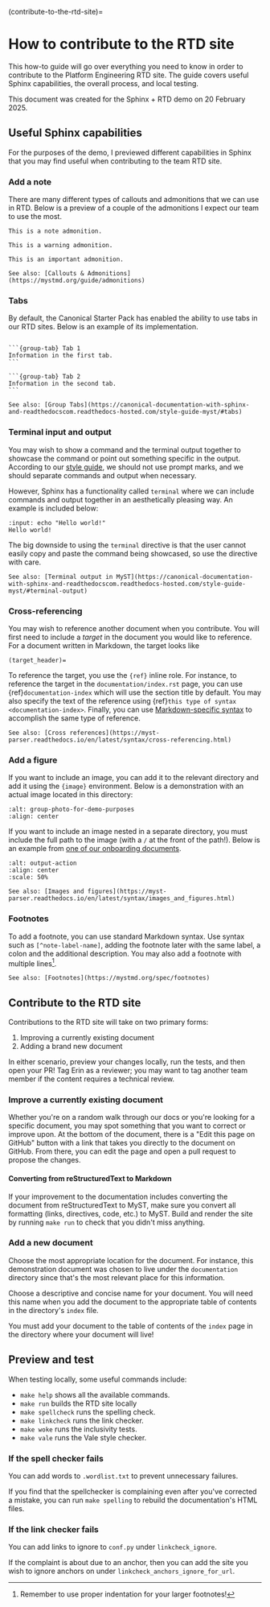 (contribute-to-the-rtd-site)=
# How to contribute to the RTD site

This how-to guide will go over everything you need to know in order to
contribute to the Platform Engineering RTD site. The guide covers useful
Sphinx capabilities, the overall process, and local testing. 

This document was created for the Sphinx + RTD demo on 20 February 2025.
<!-- TODO: Add a link to the recording once it's available! -->

## Useful Sphinx capabilities

For the purposes of the demo, I previewed different capabilities in Sphinx
that you may find useful when contributing to the team RTD site.

### Add a note

There are many different types of callouts and admonitions
that we can use in RTD. Below is a preview of a couple of the
admonitions I expect our team to use the most.

```{note}
This is a note admonition.
```

```{warning}
This is a warning admonition.
```

```{important}
This is an important admonition. 
```

```{seealso}
See also: [Callouts & Admonitions](https://mystmd.org/guide/admonitions)
```

### Tabs

By default, the Canonical Starter Pack has enabled the ability to use
tabs in our RTD sites. Below is an example of its implementation.

````{tabs}

```{group-tab} Tab 1
Information in the first tab.
```

```{group-tab} Tab 2
Information in the second tab.
```

````

```{seealso}
See also: [Group Tabs](https://canonical-documentation-with-sphinx-and-readthedocscom.readthedocs-hosted.com/style-guide-myst/#tabs)
```

### Terminal input and output

You may wish to show a command and the terminal output together to showcase
the command or point out something specific in the output. According to our
[style guide](https://docs.ubuntu.com/styleguide/en), we should not use
prompt marks, and we should separate commands and output when necessary. 

However, Sphinx has a functionality called `terminal` where we can include
commands and output together in an aesthetically pleasing way. An example is
included below:

```{terminal}
:input: echo "Hello world!"
Hello world!
```

The big downside to using the `terminal` directive is that the user cannot
easily copy and paste the command being showcased, so use the directive with care. 

```{seealso}
See also: [Terminal output in MyST](https://canonical-documentation-with-sphinx-and-readthedocscom.readthedocs-hosted.com/style-guide-myst/#terminal-output)
```

### Cross-referencing

You may wish to reference another document when you contribute. You will first
need to include a *target* in the document you would like to reference. For a
document written in Markdown, the target looks like

```
(target_header)=
```

To reference the target, you use the `{ref}` inline role. For instance, to reference
the target in the `documentation/index.rst` page, you can use {ref}`documentation-index`
which will use the section title by default. You may also specify the text of the
reference using {ref}`this type of syntax <documentation-index>`. Finally, you can use
[Markdown-specific syntax](documentation-index) to accomplish the same type of reference.

```{seealso}
See also: [Cross references](https://myst-parser.readthedocs.io/en/latest/syntax/cross-referencing.html)
```

### Add a figure

If you want to include an image, you can add it to the relevant directory and add it
using the `{image}` environment. Below is a demonstration with an actual image located
in this directory:

```{image} image.png
:alt: group-photo-for-demo-purposes
:align: center
```

If you want to include an image nested in a separate directory, you must include
the full path to the image (with a `/` at the front of the path!). Below is
an example from [one of our onboarding documents](tmate-debug-ssh-self-hosted-runners).

```{image} /onboarding/how-to/images/use-tmate-debug-ssh-with-self-hosted-runners-2.png
:alt: output-action
:align: center
:scale: 50%
```

```{seealso}
See also: [Images and figures](https://myst-parser.readthedocs.io/en/latest/syntax/images_and_figures.html)
```

### Footnotes

To add a footnote, you can use standard Markdown syntax. Use syntax such as
`[^note-label-name]`, adding the footnote later with the same label, a colon and
the additional description. You may also add a footnote with multiple
lines[^note].

[^note]: Remember to use proper indentation for your larger footnotes!

```{seealso}
See also: [Footnotes](https://mystmd.org/spec/footnotes)
```

## Contribute to the RTD site

Contributions to the RTD site will take on two primary forms:
1. Improving a currently existing document
2. Adding a brand new document

In either scenario, preview your changes locally, run the tests, and then
open your PR! Tag Erin as a reviewer; you may want to tag another team member
if the content requires a technical review.

### Improve a currently existing document

Whether you're on a random walk through our docs or you're looking for
a specific document, you may spot something that you want to correct or
improve upon. At the bottom of the document, there is a "Edit this page on GitHub"
button with a link that takes you directly to the document on GitHub. From there,
you can edit the page and open a pull request to propose the changes.

#### Converting from reStructuredText to Markdown

If your improvement to the documentation includes converting the document
from reStructuredText to MyST, make sure you convert all formatting (links, directives,
code, etc.) to MyST. Build and render the site by running `make run` to check
that you didn't miss anything.

### Add a new document

Choose the most appropriate location for the document. For instance,
this demonstration document was chosen to live under the `documentation` directory
since that's the most relevant place for this information. 

Choose a descriptive and concise name for your document. You will need this
name when you add the document to the appropriate table of contents in the
directory's `index` file. 

You must add your document to the table of contents of the `index` page
in the directory where your document will live!

## Preview and test

When testing locally, some useful commands include:

* `make help` shows all the available commands.
* `make run` builds the RTD site locally
* `make spellcheck` runs the spelling check.
* `make linkcheck` runs the link checker.
* `make woke` runs the inclusivity tests.
* `make vale` runs the Vale style checker.

### If the spell checker fails

You can add words to `.wordlist.txt` to prevent unnecessary failures.

If you find that the spellchecker is complaining even after you've
corrected a mistake, you can run `make spelling` to rebuild the documentation's
HTML files. 

### If the link checker fails

You can add links to ignore to `conf.py` under `linkcheck_ignore`. 

If the complaint is about due to an anchor, then you can add the
site you wish to ignore anchors on under `linkcheck_anchors_ignore_for_url`.